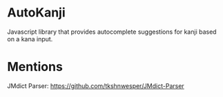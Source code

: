 # AutoKanji
Javascript library that provides autocomplete suggestions for kanji based on a kana input.

# Mentions
JMdict Parser: https://github.com/tkshnwesper/JMdict-Parser
